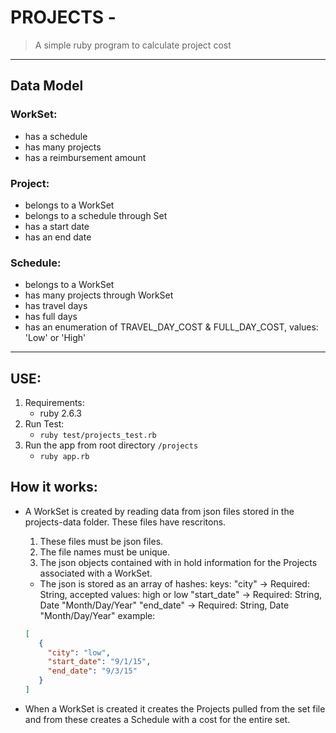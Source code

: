 # PROJECTS -
> A simple ruby program to calculate project cost
---
## Data Model

### WorkSet:
   - has a schedule
   - has many projects
   - has a reimbursement amount

 ### Project:
   - belongs to a WorkSet
   - belongs to a schedule through Set
   - has a start date
   - has an end date

 ### Schedule:
   - belongs to a WorkSet
   - has many projects through WorkSet
   - has travel days
   - has full days
   - has an enumeration of TRAVEL_DAY_COST & FULL_DAY_COST, values: 'Low' or 'High'

-------
## USE:
1. Requirements:
   - ruby 2.6.3
2. Run Test:
   - `ruby test/projects_test.rb`
3. Run the app from root directory `/projects`
   - `ruby app.rb`


## How it works:

  - A WorkSet is created by reading data from json files stored in the projects-data folder.
   These files have rescritons.
    1. These files must be json files.
    2. The file names must be unique.
    3. The json objects contained with in hold information for the Projects associated with a WorkSet.
     - The json is stored as an array of hashes:
     keys:
     "city" -> Required: String, accepted values: high or low
     "start_date" -> Required: String, Date "Month/Day/Year"
     "end_date" -> Required: String, Date "Month/Day/Year"
     example:

     ```json
     [
        {
          "city": "low",
          "start_date": "9/1/15",
          "end_date": "9/3/15"
        }
     ]

     ```
  - When a WorkSet is created it creates the Projects pulled from the set file and from these creates a Schedule with a cost for the entire set.

